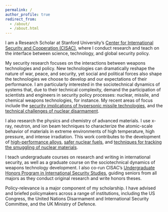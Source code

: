 ```yaml
---
permalink: /
author_profile: true
redirect_from: 
  - /about/
  - /about.html
---
```


I am a Research Scholar at Stanford University’s [Center for International Security and Cooperation (CISAC)](https://cisac.fsi.stanford.edu/), where I conduct research and teach on the interface between science, technology, and global security policy.

My security research focuses on the interactions between weapons technologies and policy. New technologies can dramatically reshape the nature of war, peace, and security, yet social and political forces also shape the technologies we choose to develop and our expectations of their performance. I am particularly interested in the sociotechnical dynamics of systems that, due to their  technical complexity, demand the participation of scientists and engineers in security policy processes: nuclear, missile, and chemical weapons technologies, for instance. My recent areas of focus include the [security implications of hypersonic missile technologies](https://camerontracy.github.io/files/Modeling_the_Performance_of_Hypersonic_Boost-Glide_Missiles.pdf), and the [technical challenges of nuclear disarmament](https://camerontracy.github.io/files/Mining_for_the_Bomb_The_Vulnerability_of_Buried_Plutonium_to_Clandestine_Recovery.pdf).

I also research the physics and chemistry of advanced materials. I use x-ray, neutron, and ion beam techniques to characterize the atomic-scale behavior of materials in extreme environments of high temperature, high pressure, and intense irradiation. This work contributes to the development of [high-performance alloys](https://camerontracy.github.io/files/High_pressure_synthesis_of_a_hexagonal_close-packed_phase_of_the_high-entropy_alloy_CrMnFeCoNi.pdf), [safer nuclear fuels](https://camerontracy.github.io/files/Review_of_recent_experimental_results_on_the_behavior_of_actinide-bearing_oxides_and_related_materials_in_extreme_environments.pdf), and [techniques for tracking the smuggling of nuclear materials](https://camerontracy.github.io/files/Measurement_of_UO2_surface_oxidation_using_grazing-incidence_x-ray_diffraction_Implications_for_nuclear_forensics.pdf).

I teach undergraduate courses on research and writing in international security, as well as a graduate course on the sociotechnical dynamics of weapons technology development. I also co-run CISAC’s [Undergraduate Honors Program in International Security Studies](https://cisac.fsi.stanford.edu/education/honors-program), guiding seniors from all majors as they conduct original research and write honors theses.

Policy-relevance is a major component of my scholarship. I have advised and briefed policymakers across a range of institutions, including the US Congress, the United Nations Disarmament and International Security Committee, and the UK Ministry of Defence.

